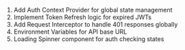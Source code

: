1. Add Auth Context Provider for global state management
2. Implement Token Refresh logic for expired JWTs
3. Add Request Interceptor to handle 401 responses globally
4. Environment Variables for API base URL
5. Loading Spinner component for auth checking states
